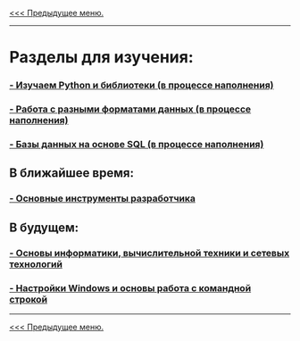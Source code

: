 [<<< Предыдущее меню.](https://github.com/s-alex-developer/My_Studies)
***
# Разделы для изучения:

### [- Изучаем Python и библиотеки (в процессе наполнения)](/study_materials/Python/Python_study_materials.md)
### [- Работа с разными форматами данных (в процессе наполнения)](/images/img/minions_at_works.jpg)
### [- Базы данных на основе SQL (в процессе наполнения)](/study_materials/DataBase/DataBase_info.md)

## В ближайшее время:

### [- Основные инструменты разработчика](/images/img/minions_at_works.jpg)

## В будущем:
### [- Основы информатики, вычислительной техники и сетевых технологий](/images/img/minions_at_works.jpg)
### [- Настройки Windows и основы работа с командной строкой](/images/img/minions_at_works.jpg) 

***
[<<< Предыдущее меню.](https://github.com/s-alex-developer/My_Studies)
